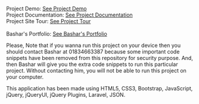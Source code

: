 Project Demo: <a target="_blank" href="https://bashar-cms-app.herokuapp.com/">See Project Demo</a> <br>
Project Documentation: <a target="_blank" href="https://bashar-cms-documentation.herokuapp.com/index.html">See Project Documentation</a><br>
Project Site Tour: <a target="_blank" href="https://www.youtube.com/watch?v=v-7p8VbsEyg&t=870s">See Project Tour</a><br><br>
Bashar's Portfolio: <a target="_blank" href="https://findbashar.com/">See Bashar's Portfolio</a> <br>

Please, Note that if you wanna run this project on your device then you should contact Bashar at 01834663387 because some important code snippets have been removed from this repository for security purpose. And, then Bashar will give you the extra code snippets to run this particular project. Without contacting him, you will not be able to run this project on your computer.

This application has been made using HTML5, CSS3, Bootstrap, JavaScript, jQuery, jQueryUI, jQuery Plugins, Laravel, JSON.

